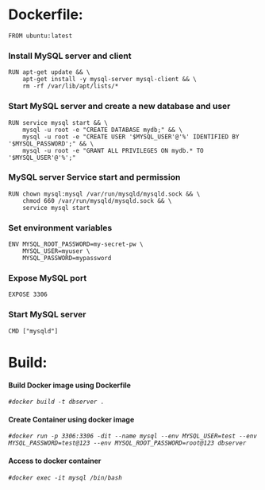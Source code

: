 # Dockerfile:

```
FROM ubuntu:latest
```

### Install MySQL server and client
```
RUN apt-get update && \
    apt-get install -y mysql-server mysql-client && \
    rm -rf /var/lib/apt/lists/*
```

### Start MySQL server and create a new database and user
```
RUN service mysql start && \
    mysql -u root -e "CREATE DATABASE mydb;" && \
    mysql -u root -e "CREATE USER '$MYSQL_USER'@'%' IDENTIFIED BY '$MYSQL_PASSWORD';" && \
    mysql -u root -e "GRANT ALL PRIVILEGES ON mydb.* TO '$MYSQL_USER'@'%';"
```

### MySQL server Service start and permission
```
RUN chown mysql:mysql /var/run/mysqld/mysqld.sock && \
    chmod 660 /var/run/mysqld/mysqld.sock && \
    service mysql start
```
### Set environment variables
```
ENV MYSQL_ROOT_PASSWORD=my-secret-pw \
    MYSQL_USER=myuser \
    MYSQL_PASSWORD=mypassword
```

### Expose MySQL port
```
EXPOSE 3306
```

### Start MySQL server
```
CMD ["mysqld"]
```

# Build:

#### Build Docker image using Dockerfile
*`#docker build -t dbserver .`*
#### Create Container using docker image
*`#docker run -p 3306:3306 -dit --name mysql --env MYSQL_USER=test --env MYSQL_PASSWORD=test@123 --env MYSQL_ROOT_PASSWORD=root@123 dbserver`*
#### Access to docker container
*`#docker exec -it mysql /bin/bash`*